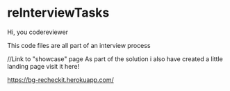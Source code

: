# reInterviewTasks
Hi, you codereviewer 

This code files are all part of an interview process

//Link to "showcase" page
As part of the solution i also have created a little landing page
visit it here!

https://bg-recheckit.herokuapp.com/


